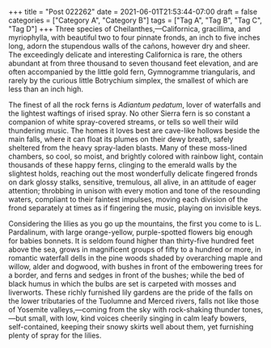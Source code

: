 +++
title = "Post 022262"
date = 2021-06-01T21:53:44-07:00
draft = false
categories = ["Category A", "Category B"]
tags = ["Tag A", "Tag B", "Tag C", "Tag D"]
+++
Three species of Cheilanthes,—Californica, gracillima, and myriophylla, with beautiful two to four pinnate fronds, an inch to five inches long, adorn the stupendous walls of the cañons, however dry and sheer. The exceedingly delicate and interesting Californica is rare, the others abundant at from three thousand to seven thousand feet elevation, and are often accompanied by the little gold fern, Gymnogramme triangularis, and rarely by the curious little Botrychium simplex, the smallest of which are less than an inch high.

The finest of all the rock ferns is _Adiantum pedatum_, lover of waterfalls and the lightest waftings of irised spray. No other Sierra fern is so constant a companion of white spray-covered streams, or tells so well their wild thundering music. The homes it loves best are cave-like hollows beside the main falls, where it can float its plumes on their dewy breath, safely sheltered from the heavy spray-laden blasts. Many of these moss-lined chambers, so cool, so moist, and brightly colored with rainbow light, contain thousands of these happy ferns, clinging to the emerald walls by the slightest holds, reaching out the most wonderfully delicate fingered fronds on dark glossy stalks, sensitive, tremulous, all alive, in an attitude of eager attention; throbbing in unison with every motion and tone of the resounding waters, compliant to their faintest impulses, moving each division of the frond separately at times as if fingering the music, playing on invisible keys.

Considering the lilies as you go up the mountains, the first you come to is L. Pardalinum, with large orange-yellow, purple-spotted flowers big enough for babies bonnets. It is seldom found higher than thirty-five hundred feet above the sea, grows in magnificent groups of fifty to a hundred or more, in romantic waterfall dells in the pine woods shaded by overarching maple and willow, alder and dogwood, with bushes in front of the embowering trees for a border, and ferns and sedges in front of the bushes; while the bed of black humus in which the bulbs are set is carpeted with mosses and liverworts. These richly furnished lily gardens are the pride of the falls on the lower tributaries of the Tuolumne and Merced rivers, falls not like those of Yosemite valleys,—coming from the sky with rock-shaking thunder tones,—but small, with low, kind voices cheerily singing in calm leafy bowers, self-contained, keeping their snowy skirts well about them, yet furnishing plenty of spray for the lilies.
